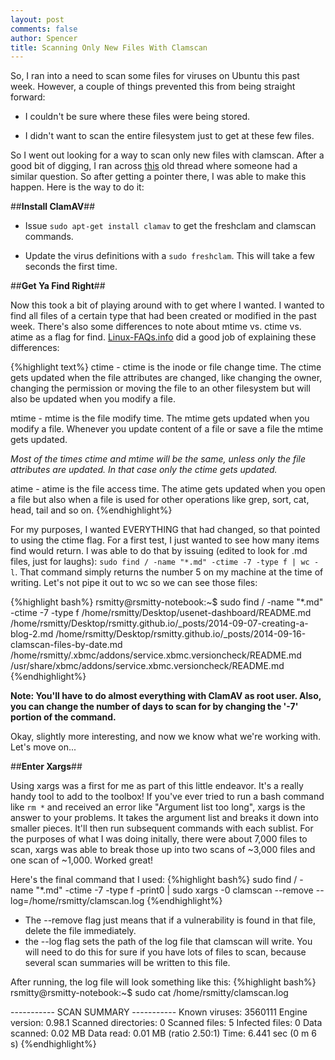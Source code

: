 ```yaml
---
layout: post
comments: false
author: Spencer
title: Scanning Only New Files With Clamscan
---
```


So, I ran into a need to scan some files for viruses on Ubuntu this past week. However, a couple of things prevented this from being straight forward:

* I couldn't be sure where these files were being stored.

* I didn't want to scan the entire filesystem just to get at these few files.

So I went out looking for a way to scan only new files with clamscan. After a good bit of digging, I ran across [this](http://www.gossamer-threads.com/lists/clamav/users/53298) old thread where someone had a similar question. So after getting a pointer there, I was able to make this happen. Here is the way to do it:

##**Install ClamAV**##

* Issue ```sudo apt-get install clamav``` to get the freshclam and clamscan commands.

* Update the virus definitions with a ```sudo freshclam```. This will take a few seconds the first time.

##**Get Ya Find Right**##

Now this took a bit of playing around with to get where I wanted. I wanted to find all files of a certain type that had been created or modified in the past week. There's also some differences to note about mtime vs. ctime vs. atime as a flag for find. [Linux-FAQs.info](http://www.linux-faqs.info/general/difference-between-mtime-ctime-and-atime) did a good job of explaining these differences:

{%highlight text%}
ctime - ctime is the inode or file change time. The ctime gets updated when the file attributes are changed, like changing the owner, changing the permission or moving the file to an other filesystem but will also be updated when you modify a file.

mtime - mtime is the file modify time. The mtime gets updated when you modify a file. Whenever you update content of a file or save a file the mtime gets updated.

*Most of the times ctime and mtime will be the same, unless only the file attributes are updated. In that case only the ctime gets updated.*

atime - atime is the file access time. The atime gets updated when you open a file but also when a file is used for other operations like grep, sort, cat, head, tail and so on.
{%endhighlight%}

For my purposes, I wanted EVERYTHING that had changed, so that pointed to using the ctime flag. For a first test, I just wanted to see how many items find would return. I was able to do that by issuing (edited to look for .md files, just for laughs): ```sudo find / -name "*.md" -ctime -7 -type f | wc -l```. That command simply returns the number 5 on my machine at the time of writing. Let's not pipe it out to wc so we can see those files:

{%highlight bash%}
rsmitty@rsmitty-notebook:~$ sudo find / -name "*.md" -ctime -7 -type f
/home/rsmitty/Desktop/usenet-dashboard/README.md
/home/rsmitty/Desktop/rsmitty.github.io/_posts/2014-09-07-creating-a-blog-2.md
/home/rsmitty/Desktop/rsmitty.github.io/_posts/2014-09-16-clamscan-files-by-date.md
/home/rsmitty/.xbmc/addons/service.xbmc.versioncheck/README.md
/usr/share/xbmc/addons/service.xbmc.versioncheck/README.md
{%endhighlight%}

**Note: You'll have to do almost everything with ClamAV as root user. Also, you can change the number of days to scan for by changing the '-7' portion of the command.**

Okay, slightly more interesting, and now we know what we're working with. Let's move on...

##**Enter Xargs**##

Using xargs was a first for me as part of this little endeavor. It's a really handy tool to add to the toolbox! If you've ever tried to run a bash command like ```rm *``` and received an error like "Argument list too long", xargs is the answer to your problems. It takes the argument list and breaks it down into smaller pieces. It'll then run subsequent commands with each sublist. For the purposes of what I was doing initally, there were about 7,000 files to scan, xargs was able to break those up into two scans of ~3,000 files and one scan of ~1,000. Worked great!

Here's the final command that I used:
{%highlight bash%}
sudo find / -name "*.md" -ctime -7 -type f -print0 | sudo xargs -0 clamscan --remove --log=/home/rsmitty/clamscan.log
{%endhighlight%}

* The --remove flag just means that if a vulnerability is found in that file, delete the file immediately.
* the --log flag sets the path of the log file that clamscan will write. You will need to do this for sure if you have lots of files to scan, because several scan summaries will be written to this file.

After running, the log file will look something like this:
{%highlight bash%}
rsmitty@rsmitty-notebook:~$ sudo cat /home/rsmitty/clamscan.log 

----------- SCAN SUMMARY -----------
Known viruses: 3560111
Engine version: 0.98.1
Scanned directories: 0
Scanned files: 5
Infected files: 0
Data scanned: 0.02 MB
Data read: 0.01 MB (ratio 2.50:1)
Time: 6.441 sec (0 m 6 s)
{%endhighlight%}



